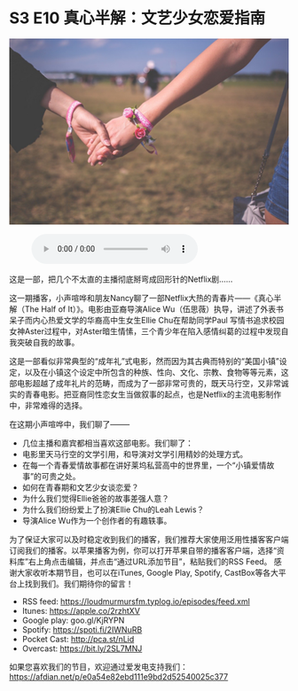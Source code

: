 # S3 E10 真心半解：文艺少女恋爱指南

![](./image.jpeg)

<figure>
    <figcaption></figcaption>
    <audio
        controls
        src="./audio.mp3">
            Your browser does not support the
            <code>audio</code> element.
    </audio>
</figure>

<p>这是一部，把几个不太直的主播彻底掰弯成回形针的Netflix剧……</p>
<p>这一期播客，小声喧哗和朋友Nancy聊了一部Netflix大热的青春片——《真心半解（The Half of It）》。电影由亚裔导演Alice Wu（伍思薇）执导，讲述了外表书呆子而内心热爱文学的华裔高中生女生Ellie Chu在帮助同学Paul 写情书追求校园女神Aster过程中，对Aster暗生情愫，三个青少年在陷入感情纠葛的过程中发现自我突破自我的故事。</p>
<p>这是一部看似非常典型的“成年礼”式电影，然而因为其古典而特别的“美国小镇”设定，以及在小镇这个设定中所包含的种族、性向、文化、宗教、食物等等元素，这部电影超越了成年礼片的范畴，而成为了一部非常可贵的，既天马行空，又非常诚实的青春电影。把亚裔同性恋女生当做叙事的起点，也是Netflix的主流电影制作中，非常难得的选择。</p>
<p>在这期小声喧哗中，我们聊了–––––</p>
<div class="block-list"><ul>
<li>几位主播和嘉宾都相当喜欢这部电影。我们聊了：</li>
<li>电影里天马行空的文学引用，和导演对文学引用精妙的处理方式。</li>
<li>在每一个青春爱情故事都在讲好莱坞私营高中的世界里，一个“小镇爱情故事”的可贵之处。</li>
<li>如何在青春期和文艺少女谈恋爱？</li>
<li>为什么我们觉得Ellie爸爸的故事差强人意？</li>
<li>为什么我们纷纷爱上了扮演Ellie Chu的Leah Lewis？</li>
<li>导演Alice Wu作为一个创作者的有趣轶事。</li>
</ul>
</div><p>为了保证大家可以及时稳定收到我们的播客，我们推荐大家使用泛用性播客客户端订阅我们的播客。以苹果播客为例，你可以打开苹果自带的播客客户端，选择“资料库”右上角点击编辑，并点击“通过URL添加节目”，粘贴我们的RSS Feed。
感谢大家收听本期节目，也可以在iTunes, Google Play, Spotify, CastBox等各大平台上找到我们。我们期待你的留言！</p>
<div class="block-list"><ul>
<li>RSS feed: <a href="https://loudmurmursfm.typlog.io/episodes/feed.xml">https://loudmurmursfm.typlog.io/episodes/feed.xml</a></li>
<li>Itunes: <a href="https://apple.co/2rzhtXV">https://apple.co/2rzhtXV</a></li>
<li>Google play: goo.gl/KjRYPN</li>
<li>Spotify: <a href="https://spoti.fi/2IWNuRB">https://spoti.fi/2IWNuRB</a></li>
<li>Pocket Cast: <a href="http://pca.st/nLid">http://pca.st/nLid</a></li>
<li>Overcast: <a href="https://bit.ly/2SL7MNJ">https://bit.ly/2SL7MNJ</a></li>
</ul>
</div><p>如果您喜欢我们的节目，欢迎通过爱发电支持我们：
<a href="https://afdian.net/p/e0a54e82ebd111e9bd2d52540025c377">https://afdian.net/p/e0a54e82ebd111e9bd2d52540025c377</a></p>
